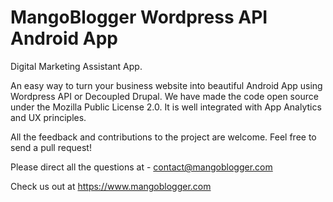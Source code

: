 # MangoBlogger Wordpress API Android App
Digital Marketing Assistant App.

An easy way to turn your business website into beautiful Android App using Wordpress API or Decoupled Drupal. We have made the code open source under the Mozilla Public License 2.0. It is well integrated with App Analytics and UX principles.

All the feedback and contributions to the project are welcome. Feel free to send a pull request!

Please direct all the questions at - contact@mangoblogger.com

Check us out at https://www.mangoblogger.com
